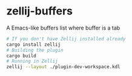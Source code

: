 # zellij-buffers

A Emacs-like buffers list where buffer is a tab

```sh
# If you don't have Zellij installed already
cargo install zellij
# Building the plugin
cargo build
# Running in Zellij
zellij --layout ./plugin-dev-workspace.kdl
```
